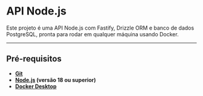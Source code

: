 # API Node.js 

Este projeto é uma API Node.js com Fastify, Drizzle ORM e banco de dados PostgreSQL, pronta para rodar em qualquer máquina usando Docker.  

---

## Pré-requisitos

- **[Git](https://git-scm.com/downloads)**
- **[Node.js](https://nodejs.org/en/download) (versão 18 ou superior)**
- **[Docker Desktop](https://www.docker.com/products/docker-desktop/)**
